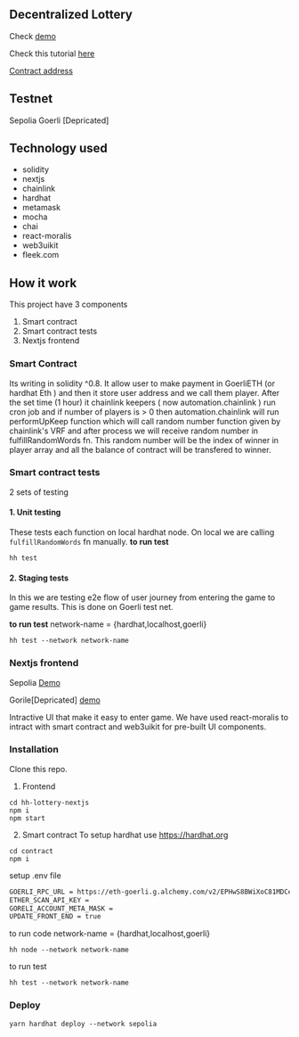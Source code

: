## Decentralized Lottery
Check [demo](https://tiny-dew-2052.on.fleek.co/)

Check this tutorial [here](https://www.youtube.com/watch?v=gyMwXuJrbJQ&t=63378s&ab_channel=freeCodeCamp.org)

[Contract address](https://sepolia.etherscan.io/address/0x0c88a4e3e3bf9272f15f41de9674277de15ce867)
## Testnet

Sepolia
Goerli [Depricated]

## Technology used
- solidity
- nextjs
- chainlink
- hardhat
- metamask
- mocha
- chai
- react-moralis
- web3uikit
- fleek.com
## How it work
This project have 3 components 
1. Smart contract
2. Smart contract tests
3. Nextjs frontend

### Smart Contract
Its writing in solidity ^0.8. It allow user to make payment in GoerliETH (or hardhat Eth ) and then it store user address and we call them player. After the set time (1 hour) it chainlink keepers ( now automation.chainlink ) run cron job and if number of players is > 0 then automation.chainlink will run performUpKeep function which will call random number function given by chainlink's VRF and after process we will receive random number in fulfillRandomWords fn. This random number will be the index of winner in player array and all the balance of contract will be transfered to winner.

### Smart contract tests
2 sets of testing
#### 1. Unit testing
These tests each function on local hardhat node. On local we are calling `fulfillRandomWords` fn manually.
**to run test** 
```
hh test
```

#### 2. Staging tests
In this we are testing e2e flow of user journey from entering the game to game results. This is done on Goerli test net.

**to run test** 
network-name = {hardhat,localhost,goerli}

```
hh test --network network-name
```

### Nextjs frontend
Sepolia [Demo](https://hh-lottery-smart-contract.vercel.app/)

Gorile[Depricated] [demo](https://tiny-dew-2052.on.fleek.co/)

Intractive UI that make it easy to enter game. We have used react-moralis to intract with smart contract and web3uikit for pre-built UI components.

### Installation
Clone this repo.
1. Frontend
```
cd hh-lottery-nextjs
npm i 
npm start
```
2. Smart contract
To setup hardhat use https://hardhat.org

```
cd contract
npm i
```
setup .env file 
```bash
GOERLI_RPC_URL = https://eth-goerli.g.alchemy.com/v2/EPHwS8BWiXoC81MDCegyC0Nv-SFkZMed
ETHER_SCAN_API_KEY =
GORELI_ACCOUNT_META_MASK =
UPDATE_FRONT_END = true
```
to run code
network-name = {hardhat,localhost,goerli}
```
hh node --network network-name
```
to run test 
```
hh test --network network-name
```

### Deploy 

```
yarn hardhat deploy --network sepolia
```